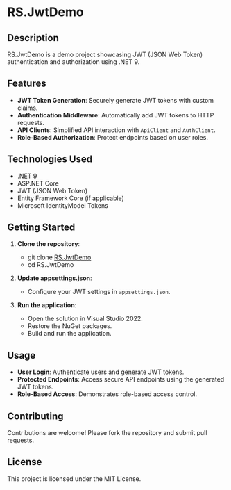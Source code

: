 # RS.JwtDemo

## Description
RS.JwtDemo is a demo project showcasing JWT (JSON Web Token) authentication and authorization using .NET 9.

## Features
- **JWT Token Generation**: Securely generate JWT tokens with custom claims.
- **Authentication Middleware**: Automatically add JWT tokens to HTTP requests.
- **API Clients**: Simplified API interaction with `ApiClient` and `AuthClient`.
- **Role-Based Authorization**: Protect endpoints based on user roles.

## Technologies Used
- .NET 9
- ASP.NET Core
- JWT (JSON Web Token)
- Entity Framework Core (if applicable)
- Microsoft IdentityModel Tokens

## Getting Started
1. **Clone the repository**:
    - git clone [RS.JwtDemo](https://github.com/RoslynSoftware/RS.JwtDemo.git)
    - cd RS.JwtDemo


2. **Update appsettings.json**:
    - Configure your JWT settings in `appsettings.json`.

3. **Run the application**:
    - Open the solution in Visual Studio 2022.
    - Restore the NuGet packages.
    - Build and run the application.

## Usage
- **User Login**: Authenticate users and generate JWT tokens.
- **Protected Endpoints**: Access secure API endpoints using the generated JWT tokens.
- **Role-Based Access**: Demonstrates role-based access control.

## Contributing
Contributions are welcome! Please fork the repository and submit pull requests.

## License
This project is licensed under the MIT License.
